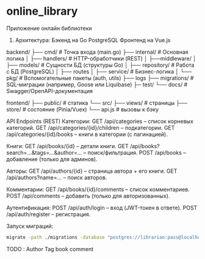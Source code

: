 # online_library
Приложение онлайн библиотеки

1. Архитектура:
Бэкенд на Go
PostgreSQL
Фронтенд на Vue.js


backend/
├── cmd/               # Точка входа (main.go)
├── internal/          # Основная логика
│   ├── handlers/      # HTTP-обработчики (REST)
│   ├──middleware/
│   ├── models/        # Сущности БД (структуры Go)
│   ├── repository/    # Работа с БД (PostgreSQL)
│   ├── routes
│   ├── service/       # Бизнес-логика
│   └── pkg/           # Вспомогательные пакеты (auth, utils)
├── logs
├── migrations/        # SQL-миграции (например, Goose или Liquibase)
├─  test/
└── docs/              # Swagger/OpenAPI-документация

frontend/
├── public/          # статика
└── src/
    ├── views/       # страницы
    ├── store/        # состояние (Pinia/Vuex)
    └── api.js       # вызовы к бэку


API Endpoints (REST)
Категории:
GET /api/categories – список корневых категорий.
GET /api/categories/{id}/children – подкатегории.
GET /api/categories/{id}/books – книги в категории (с пагинацией).

Книги:
GET /api/books/{id} – детали книги.
GET /api/books?search=...&tags=...&author=... – поиск/фильтрация.
POST /api/books – добавление (только для админов).

Авторы:
GET /api/authors/{id} – страница автора + его книги.
GET /api/authors?name=... – поиск авторов.

Комментарии:
GET /api/books/{id}/comments – список комментариев.
POST /api/comments – добавить (только для авторизованных).

Аутентификация:
POST /api/auth/login – вход (JWT-токен в ответе).
POST /api/auth/register – регистрация.


Запуск миграций:
```bash
migrate -path ./migrations -database "postgres://librarian:pass@localhost:5432/mydb?sslmode=disable" up
```

TODO : 
Author 
Tag
book
comment
